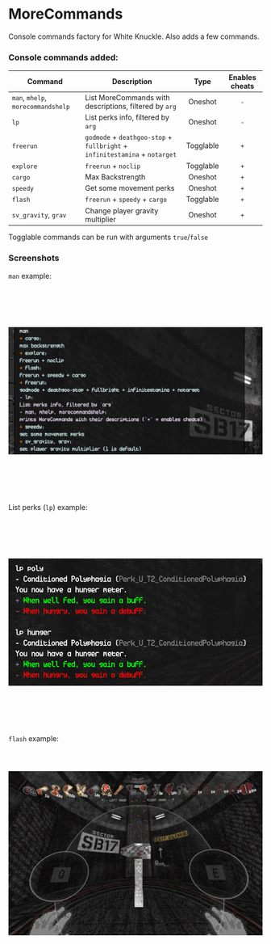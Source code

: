 # MoreCommands

Console commands factory for White Knuckle. Also adds a few commands.

### Console commands added:

| Command                            | Description                                                                 | Type      | Enables cheats  |
|------------------------------------|-----------------------------------------------------------------------------|:---------:|:---------------:|
| `man`, `mhelp`, `morecommandshelp` | List MoreCommands with descriptions, filtered by `arg`                      | Oneshot   | `-`             |
| `lp`                               | List perks info, filtered by `arg`                                          | Oneshot   | `-`             |
| `freerun`                          | `godmode` + `deathgoo-stop` + `fullbright` + `infinitestamina` + `notarget` | Togglable | `+`             |
| `explore`                          | `freerun` + `noclip`                                                        | Togglable | `+`             |
| `cargo`                            | Max Backstrength                                                            | Oneshot   | `+`             |
| `speedy`                           | Get some movement perks                                                     | Oneshot   | `+`             |
| `flash`                            | `freerun` + `speedy` + `cargo`                                              | Togglable | `+`             |
| `sv_gravity`, `grav`               | Change player gravity multiplier                                            | Oneshot   | `+`             |

Togglable commands can be run with arguments `true`/`false`

### Screenshots

`man` example:
<div align="left">
<img src="https://raw.githubusercontent.com/shishyando/WK_MoreCommands/main/img/man.png" style="width: 820px; height: 410px; object-fit: contain;">
</div>

List perks (`lp`) example:
<div align="left">
<img src="https://raw.githubusercontent.com/shishyando/WK_MoreCommands/main/img/lp.png" style="width: 820px; height: 410px; object-fit: contain;">
</div>

`flash` example:
<div align="left">
<img src="https://raw.githubusercontent.com/shishyando/WK_MoreCommands/main/img/flash.png" style="width: 820px; height: 410px; object-fit: contain;">
</div>
